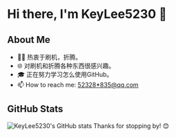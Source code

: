 # Hi there, I'm KeyLee5230 👋

## About Me

- 🧑‍💻 热衷于刷机，折腾。
- 🌐 对刷机和折腾各种东西很感兴趣。
- 🎓 正在努力学习怎么使用GitHub。
- 📫 How to reach me: [52328*835@qq.com](mailto:your.email@example.com)

## GitHub Stats

![KeyLee5230's GitHub stats](https://github-readme-stats.vercel.app/api?username=KeyLee5230&show_icons=true&theme=radical)
Thanks for stopping by! 😊
